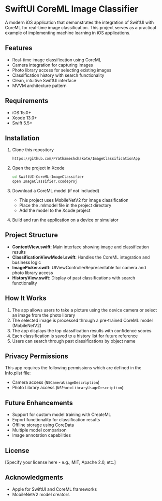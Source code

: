 # SwiftUI CoreML Image Classifier

A modern iOS application that demonstrates the integration of SwiftUI with CoreML for real-time image classification. This project serves as a practical example of implementing machine learning in iOS applications.

## Features

- Real-time image classification using CoreML
- Camera integration for capturing images
- Photo library access for selecting existing images
- Classification history with search functionality
- Clean, intuitive SwiftUI interface
- MVVM architecture pattern

## Requirements

- iOS 15.0+
- Xcode 13.0+
- Swift 5.5+

## Installation

1. Clone this repository
   ```bash
   https://github.com/Prathameshchakote/ImageClassificationApp
   ```

2. Open the project in Xcode
   ```bash
   cd SwiftUI-CoreML-ImageClassifier
   open ImageClassifier.xcodeproj
   ```

3. Download a CoreML model (if not included)
   - This project uses MobileNetV2 for image classification
   - Place the .mlmodel file in the project directory
   - Add the model to the Xcode project

4. Build and run the application on a device or simulator

## Project Structure

- **ContentView.swift**: Main interface showing image and classification results
- **ClassificationViewModel.swift**: Handles the CoreML integration and business logic
- **ImagePicker.swift**: UIViewControllerRepresentable for camera and photo library access
- **HistoryView.swift**: Display of past classifications with search functionality

## How It Works

1. The app allows users to take a picture using the device camera or select an image from the photo library
2. The selected image is processed through a pre-trained CoreML model (MobileNetV2)
3. The app displays the top classification results with confidence scores
4. Each classification is saved to a history list for future reference
5. Users can search through past classifications by object name

## Privacy Permissions

This app requires the following permissions which are defined in the Info.plist file:
- Camera access (`NSCameraUsageDescription`)
- Photo Library access (`NSPhotoLibraryUsageDescription`)

## Future Enhancements

- Support for custom model training with CreateML
- Export functionality for classification results
- Offline storage using CoreData
- Multiple model comparison
- Image annotation capabilities

## License

[Specify your license here - e.g., MIT, Apache 2.0, etc.]

## Acknowledgments

- Apple for SwiftUI and CoreML frameworks
- MobileNetV2 model creators
